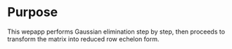 # Purpose

This wepapp performs Gaussian elimination step by step, then proceeds to transform the matrix into reduced row echelon form.
